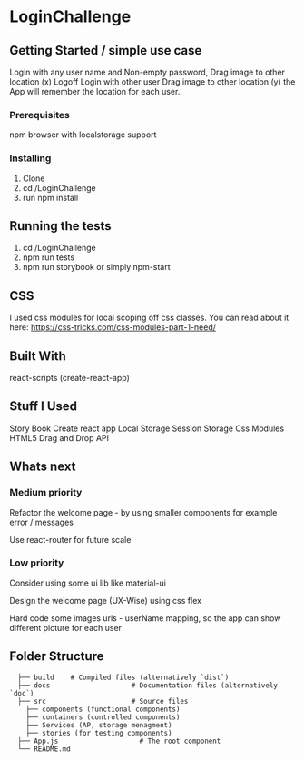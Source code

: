 
# LoginChallenge

## Getting Started / simple use case

Login with any user name and Non-empty password,
Drag image to other location (x)
Logoff
Login with other user
Drag image to other location (y)
the App will remember the location for each user..

### Prerequisites

npm
browser with localstorage support

### Installing

1. Clone
2. cd /LoginChallenge
3. run npm install 

## Running the tests

1. cd /LoginChallenge
2. npm run tests
3. npm run storybook or simply npm-start

## CSS

I used css modules for local scoping off css classes.
You can read about it here:
https://css-tricks.com/css-modules-part-1-need/

## Built With
react-scripts (create-react-app)




## Stuff I Used
Story Book
Create react app
Local Storage
Session Storage
Css Modules
HTML5 Drag and Drop API

## Whats next

### Medium priority

Refactor the welcome page - by using smaller components for example error / messages

Use react-router for future scale

### Low priority

Consider using some ui lib like material-ui

Design the welcome page (UX-Wise) using css flex

Hard code some images urls  - userName mapping, so the app can show different picture for each user

## Folder Structure

```
  ├── build    # Compiled files (alternatively `dist`)
  ├── docs                    # Documentation files (alternatively `doc`)
  ├── src                     # Source files 
    ├── components (functional components)
    ├── containers (controlled components)
    ├── Services (AP, storage menagment)
    ├── stories (for testing components)
  ├── App.js                    # The root component
  └── README.md
  
  ```








